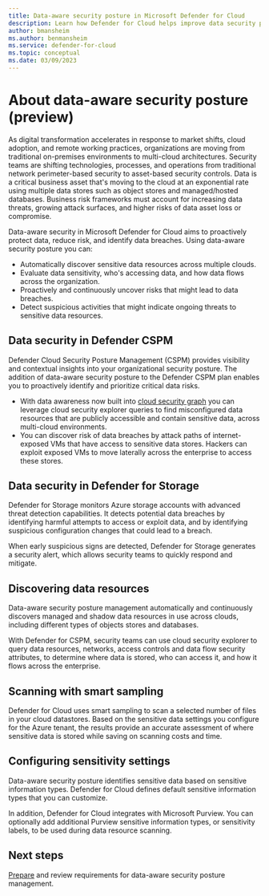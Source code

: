 ```yaml
---
title: Data-aware security posture in Microsoft Defender for Cloud
description: Learn how Defender for Cloud helps improve data security posture in a multi-cloud environment.
author: bmansheim
ms.author: benmansheim
ms.service: defender-for-cloud
ms.topic: conceptual
ms.date: 03/09/2023
---
```

# About data-aware security posture (preview)

As digital transformation accelerates in response to market shifts, cloud adoption, and remote working practices, organizations are moving from traditional on-premises environments to multi-cloud architectures. Security teams are shifting technologies, processes, and operations from traditional network perimeter-based security to asset-based security controls. Data is a critical business asset that's moving to the cloud at an exponential rate using multiple data stores such as object stores and managed/hosted databases. Business risk frameworks must account for increasing data threats, growing attack surfaces, and higher risks of data asset loss or compromise.

Data-aware security in Microsoft Defender for Cloud aims to proactively protect data, reduce risk, and identify data breaches. Using data-aware security posture you can:

- Automatically discover sensitive data resources across multiple clouds.
- Evaluate data sensitivity, who's accessing data, and how data flows across the organization.
- Proactively and continuously uncover risks that might lead to data breaches.
- Detect suspicious activities that might indicate ongoing threats to sensitive data resources.

## Data security in Defender CSPM

Defender Cloud Security Posture Management (CSPM) provides visibility and contextual insights into your organizational security posture. The addition of data-aware security posture to the Defender CSPM plan enables you to proactively identify and prioritize critical data risks.

- With data awareness now built into [cloud security graph](concept-attack-path.md#what-is-cloud-security-graph) you can leverage cloud security explorer queries to find misconfigured data resources that are publicly accessible and contain sensitive data, across multi-cloud environments. 
- You can discover risk of data breaches by attack paths of internet-exposed VMs that have access to sensitive data stores. Hackers can exploit exposed VMs to move laterally across the enterprise to access these stores.

## Data security in Defender for Storage

Defender for Storage monitors Azure storage accounts with advanced threat detection capabilities. It detects potential data breaches by identifying harmful attempts to access or exploit data, and by identifying suspicious configuration changes that could lead to a breach.

When early suspicious signs are detected, Defender for Storage generates a security alert, which allows security teams to quickly respond and mitigate.

## Discovering data resources

Data-aware security posture management automatically and continuously discovers managed and shadow data resources in use across clouds, including different types of objects stores and databases.

With Defender for CSPM, security teams can use cloud security explorer to query data resources, networks, access controls and data flow security attributes, to determine where data is stored, who can access it, and how it flows across the enterprise.

## Scanning with smart sampling

Defender for Cloud uses smart sampling to scan a selected number of files in your cloud datastores. Based on the sensitive data settings you configure for the Azure tenant, the results provide an accurate assessment of where sensitive data is stored while saving on scanning costs and time.

## Configuring sensitivity settings

Data-aware security posture identifies sensitive data based on sensitive information types. Defender for Cloud defines default sensitive information types that you can customize.

In addition, Defender for Cloud integrates with Microsoft Purview. You can optionally add additional Purview sensitive information types, or sensitivity labels, to be used during data resource scanning.



## Next steps

[Prepare](concept-data-security-posture-prepare.md) and review requirements for data-aware security posture management.

